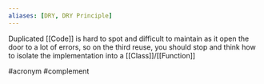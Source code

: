 ```yaml
---
aliases: [DRY, DRY Principle]
---
```


Duplicated [[Code]] is hard to spot and difficult to maintain as it open the door to a lot of errors, so on the third reuse, you should stop and think how to isolate the implementation into a [[Class]]/[[Function]]

#acronym #complement 